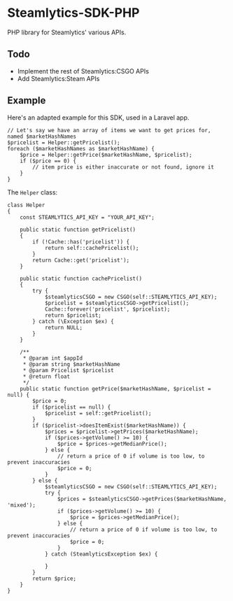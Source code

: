 # Steamlytics-SDK-PHP
PHP library for Steamlytics' various APIs.

## Todo

* Implement the rest of Steamlytics:CSGO APIs
* Add Steamlytics:Steam APIs

## Example

Here's an adapted example for this SDK, used in a Laravel app.

    // Let's say we have an array of items we want to get prices for, named $marketHashNames
    $pricelist = Helper::getPricelist();
    foreach ($marketHashNames as $marketHashName) {
        $price = Helper::getPrice($marketHashName, $pricelist);
        if ($price == 0) {
            // item price is either inaccurate or not found, ignore it
        }
    }    

The `Helper` class:

    class Helper
    {
        const STEAMLYTICS_API_KEY = "YOUR_API_KEY";
            
        public static function getPricelist()
        {
            if (!Cache::has('pricelist')) {
                return self::cachePricelist();
            }
            return Cache::get('pricelist');
        }
    
        public static function cachePricelist()
        {
            try {
                $steamlyticsCSGO = new CSGO(self::STEAMLYTICS_API_KEY);
                $pricelist = $steamlyticsCSGO->getPricelist();
                Cache::forever('pricelist', $pricelist);
                return $pricelist;
            } catch (\Exception $ex) {
                return NULL;
            }
        }
    
        /**
         * @param int $appId
         * @param string $marketHashName
         * @param Pricelist $pricelist
         * @return float
         */
        public static function getPrice($marketHashName, $pricelist = null) {
            $price = 0;
            if ($pricelist == null) {
                $pricelist = self::getPricelist();
            }
            if ($pricelist->doesItemExist($marketHashName)) {
                $prices = $pricelist->getPrices($marketHashName);
                if ($prices->getVolume() >= 10) {
                    $price = $prices->getMedianPrice();
                } else {
                    // return a price of 0 if volume is too low, to prevent inaccuracies
                    $price = 0;                    
                }
            } else {
                $steamlyticsCSGO = new CSGO(self::STEAMLYTICS_API_KEY);
                try {
                    $prices = $steamlyticsCSGO->getPrices($marketHashName, 'mixed');
                    if ($prices->getVolume() >= 10) {
                        $price = $prices->getMedianPrice();
                    } else {
                        // return a price of 0 if volume is too low, to prevent inaccuracies
                        $price = 0;
                    }
                } catch (SteamlyticsException $ex) {

                }
            }
            return $price;
        }
    }   